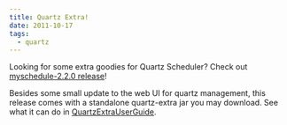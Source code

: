```yaml
---
title: Quartz Extra!
date: 2011-10-17
tags:
  - quartz
---
```

Looking for some extra goodies for Quartz Scheduler? Check out [myschedule-2.2.0 release](http://code.google.com/p/myschedule/downloads/list)!

Besides some small update to the web UI for quartz management, this release comes with a standalone quartz-extra jar you may download. See what it can do in [QuartzExtraUserGuide](http://code.google.com/p/myschedule/wiki/QuartzExtraUserGuide).